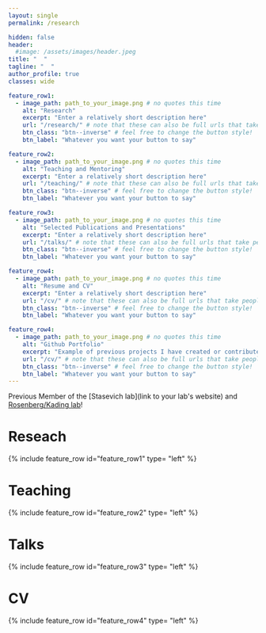 ```yaml
---
layout: single
permalink: /research

hidden: false
header:
  #image: /assets/images/header.jpeg
title: "  "
tagline: "  "   
author_profile: true
classes: wide

feature_row1:
  - image_path: path_to_your_image.png # no quotes this time
    alt: "Research"
    excerpt: "Enter a relatively short description here"
    url: "/research/" # note that these can also be full urls that take people to other sites
    btn_class: "btn--inverse" # feel free to change the button style!
    btn_label: "Whatever you want your button to say"

feature_row2:
  - image_path: path_to_your_image.png # no quotes this time
    alt: "Teaching and Mentoring"
    excerpt: "Enter a relatively short description here"
    url: "/teaching/" # note that these can also be full urls that take people to other sites
    btn_class: "btn--inverse" # feel free to change the button style!
    btn_label: "Whatever you want your button to say"

feature_row3:
  - image_path: path_to_your_image.png # no quotes this time
    alt: "Selected Publications and Presentations"
    excerpt: "Enter a relatively short description here"
    url: "/talks/" # note that these can also be full urls that take people to other sites
    btn_class: "btn--inverse" # feel free to change the button style!
    btn_label: "Whatever you want your button to say"

feature_row4:
  - image_path: path_to_your_image.png # no quotes this time
    alt: "Resume and CV"
    excerpt: "Enter a relatively short description here"
    url: "/cv/" # note that these can also be full urls that take people to other sites
    btn_class: "btn--inverse" # feel free to change the button style!
    btn_label: "Whatever you want your button to say"

feature_row4:
  - image_path: path_to_your_image.png # no quotes this time
    alt: "Github Portfolio"
    excerpt: "Example of previous projects I have created or contributed to"
    url: "/cv/" # note that these can also be full urls that take people to other sites
    btn_class: "btn--inverse" # feel free to change the button style!
    btn_label: "Whatever you want your button to say"
---
```


Previous Member of the [Stasevich lab](link to your lab's website) and [Rosenberg/Kading lab](https://labs.vetmedbiosci.colostate.edu/kading/)!

# Reseach

{% include feature_row id="feature_row1" type= "left" %}

# Teaching

{% include feature_row id="feature_row2" type= "left" %}

# Talks

{% include feature_row id="feature_row3" type= "left" %}

# CV

{% include feature_row id="feature_row4" type= "left" %}
